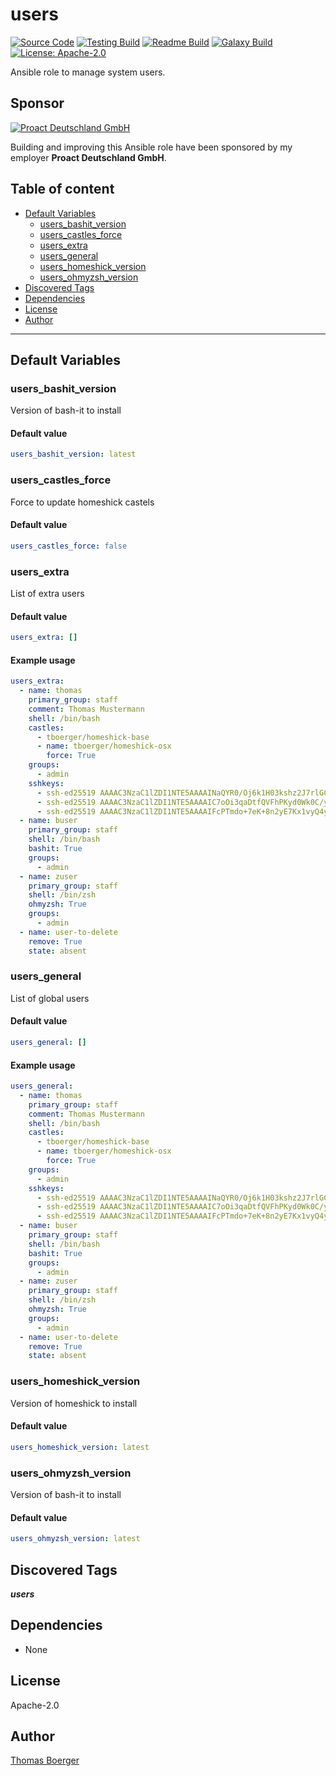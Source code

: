 # users

[![Source Code](https://img.shields.io/badge/github-source%20code-blue?logo=github&logoColor=white)](https://github.com/rolehippie/users) [![Testing Build](https://github.com/rolehippie/users/workflows/testing/badge.svg)](https://github.com/rolehippie/users/actions?query=workflow%3Atesting) [![Readme Build](https://github.com/rolehippie/users/workflows/readme/badge.svg)](https://github.com/rolehippie/users/actions?query=workflow%3Areadme) [![Galaxy Build](https://github.com/rolehippie/users/workflows/galaxy/badge.svg)](https://github.com/rolehippie/users/actions?query=workflow%3Agalaxy) [![License: Apache-2.0](https://img.shields.io/github/license/rolehippie/users)](https://github.com/rolehippie/users/blob/master/LICENSE)

Ansible role to manage system users.

## Sponsor

[![Proact Deutschland GmbH](https://proact.eu/wp-content/uploads/2020/03/proact-logo.png)](https://proact.eu)

Building and improving this Ansible role have been sponsored by my employer **Proact Deutschland GmbH**.

## Table of content

- [Default Variables](#default-variables)
  - [users_bashit_version](#users_bashit_version)
  - [users_castles_force](#users_castles_force)
  - [users_extra](#users_extra)
  - [users_general](#users_general)
  - [users_homeshick_version](#users_homeshick_version)
  - [users_ohmyzsh_version](#users_ohmyzsh_version)
- [Discovered Tags](#discovered-tags)
- [Dependencies](#dependencies)
- [License](#license)
- [Author](#author)

---

## Default Variables

### users_bashit_version

Version of bash-it to install

#### Default value

```YAML
users_bashit_version: latest
```

### users_castles_force

Force to update homeshick castels

#### Default value

```YAML
users_castles_force: false
```

### users_extra

List of extra users

#### Default value

```YAML
users_extra: []
```

#### Example usage

```YAML
users_extra:
  - name: thomas
    primary_group: staff
    comment: Thomas Mustermann
    shell: /bin/bash
    castles:
      - tboerger/homeshick-base
      - name: tboerger/homeshick-osx
        force: True
    groups:
      - admin
    sshkeys:
      - ssh-ed25519 AAAAC3NzaC1lZDI1NTE5AAAAINaQYR0/Oj6k1H03kshz2J7rlGCaDSuaGPhhOs9FcZfn tboerger@host1
      - ssh-ed25519 AAAAC3NzaC1lZDI1NTE5AAAAIC7oOi3qaDtfQVFhPKyd0Wk0C/y+QM71vtln8Rl44NlB tboerger@host2
      - ssh-ed25519 AAAAC3NzaC1lZDI1NTE5AAAAIFcPTmdo+7eK+8n2yE7Kx1vyQ4yJwHBngvQOt1MPhKhR tboerger@host3
  - name: buser
    primary_group: staff
    shell: /bin/bash
    bashit: True
    groups:
      - admin
  - name: zuser
    primary_group: staff
    shell: /bin/zsh
    ohmyzsh: True
    groups:
      - admin
  - name: user-to-delete
    remove: True
    state: absent
```

### users_general

List of global users

#### Default value

```YAML
users_general: []
```

#### Example usage

```YAML
users_general:
  - name: thomas
    primary_group: staff
    comment: Thomas Mustermann
    shell: /bin/bash
    castles:
      - tboerger/homeshick-base
      - name: tboerger/homeshick-osx
        force: True
    groups:
      - admin
    sshkeys:
      - ssh-ed25519 AAAAC3NzaC1lZDI1NTE5AAAAINaQYR0/Oj6k1H03kshz2J7rlGCaDSuaGPhhOs9FcZfn tboerger@host1
      - ssh-ed25519 AAAAC3NzaC1lZDI1NTE5AAAAIC7oOi3qaDtfQVFhPKyd0Wk0C/y+QM71vtln8Rl44NlB tboerger@host2
      - ssh-ed25519 AAAAC3NzaC1lZDI1NTE5AAAAIFcPTmdo+7eK+8n2yE7Kx1vyQ4yJwHBngvQOt1MPhKhR tboerger@host3
  - name: buser
    primary_group: staff
    shell: /bin/bash
    bashit: True
    groups:
      - admin
  - name: zuser
    primary_group: staff
    shell: /bin/zsh
    ohmyzsh: True
    groups:
      - admin
  - name: user-to-delete
    remove: True
    state: absent
```

### users_homeshick_version

Version of homeshick to install

#### Default value

```YAML
users_homeshick_version: latest
```

### users_ohmyzsh_version

Version of bash-it to install

#### Default value

```YAML
users_ohmyzsh_version: latest
```

## Discovered Tags

**_users_**


## Dependencies

- None

## License

Apache-2.0

## Author

[Thomas Boerger](https://github.com/tboerger)
